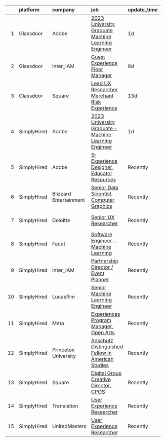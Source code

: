 

|    | platform    | company                | job                                                                                                                                                                                                                                                                                                                   | update_time   | location                     |
|---:|:------------|:-----------------------|:----------------------------------------------------------------------------------------------------------------------------------------------------------------------------------------------------------------------------------------------------------------------------------------------------------------------|:--------------|:-----------------------------|
|  1 | Glassdoor   | Adobe                  | [2023 University Graduate   Machine Learning Engineer](https://www.glassdoor.com/partner/jobListing.htm?pos=101&ao=1136043&s=58&guid=000001832110e14daaaf6a1289ed3aac&src=GD_JOB_AD&t=SR&vt=w&cs=1_97cf7710&cb=1662707098094&jobListingId=1008124952997&jrtk=3-0-1gcgh1obsitnh801-1gcgh1ocfghqe800-7f4b116f8572f9bb-) | 1d            | San Jose, CA                 |
|  2 | Glassdoor   | Inter_IAM              | [Guest Experience Floor Manager](https://www.glassdoor.com/partner/jobListing.htm?pos=102&ao=1136043&s=58&guid=000001832110e14daaaf6a1289ed3aac&src=GD_JOB_AD&t=SR&vt=w&ea=1&cs=1_7c71a97b&cb=1662707098094&jobListingId=1008105478070&jrtk=3-0-1gcgh1obsitnh801-1gcgh1ocfghqe800-8295091c7ba2792d-)                  | 8d            | Manhattan                    |
|  3 | Glassdoor   | Square                 | [Lead UX Researcher  Merchant Risk Experience](https://www.glassdoor.com/partner/jobListing.htm?pos=103&ao=1136043&s=58&guid=000001832110e14daaaf6a1289ed3aac&src=GD_JOB_AD&t=SR&vt=w&cs=1_d0f16082&cb=1662707098095&jobListingId=1008097942918&jrtk=3-0-1gcgh1obsitnh801-1gcgh1ocfghqe800-21e7e4aaceb65bfd-)         | 13d           | Oregon                       |
|  4 | SimplyHired | Adobe                  | [2023 University Graduate - Machine Learning Engineer](https://www.simplyhired.com/job/GsJ7xk5GnT-PV-cMQzDUpcULzgfI-vj9hWKCaj0CpIk8cWy0G0w9pg?q=generative+artist)                                                                                                                                                    | 1d            | San Jose, CA                 |
|  5 | SimplyHired | Adobe                  | [Sr Experience Designer, Educator Resources](https://www.simplyhired.com/job/PpsuDGyQ2nbHFlShxFbZkXZ9lPWta7FwxR9ZFFcFidmNaoyEe9I5Ug?q=generative+artist)                                                                                                                                                              | Recently      | San Francisco, CA            |
|  6 | SimplyHired | Blizzard Entertainment | [Senior Data Scientist, Computer Graphics](https://www.simplyhired.com/job/FiskW-Gz-FCAVeSnphMRdyWJsI2KrVP0qig6JTACI2hq1lHJkEOfoA?q=generative+artist)                                                                                                                                                                | Recently      | Irvine, CA                   |
|  7 | SimplyHired | Deloitte               | [Senior UX Researcher](https://www.simplyhired.com/job/B5ASV2p7oGaym8TCVq43PSmJYeGx8AUZAedOkN8neaSUv1H-0mzpGA?q=generative+artist)                                                                                                                                                                                    | Recently      | Seattle, WA +3 locations     |
|  8 | SimplyHired | Facet                  | [Software Engineer - Machine Learning](https://www.simplyhired.com/job/rRl7LpYqGiIowLAwzbrNzMgXtXTFbKgtp-z9fo66PKEqX4Q6nYlO_w?q=generative+artist)                                                                                                                                                                    | Recently      | San Francisco, CA            |
|  9 | SimplyHired | Inter_IAM              | [Partnership Director / Event Planner](https://www.simplyhired.com/job/bYdIeg6jYtnUVZI7eu8GFczxOTVmUhZwxsoqI15VPfRTHPPDjGVBIw?q=generative+artist)                                                                                                                                                                    | Recently      | Manhattan, NY                |
| 10 | SimplyHired | Lucasfilm              | [Senior Machine Learning Engineer](https://www.simplyhired.com/job/K1xv_KNl6o0_xGy8jMyw7_AS1ts7LiE9uyXiXnJlZiz7U0TOKj37fw?q=generative+artist)                                                                                                                                                                        | Recently      | San Francisco, CA            |
| 11 | SimplyHired | Meta                   | [Experiences Program Manager, Open Arts](https://www.simplyhired.com/job/39LFdVDZkOVzjzuKxDh39-uXR6pKfcGOkABaQ3gkkuENYK4d0Gs1Og?q=generative+artist)                                                                                                                                                                  | Recently      | Menlo Park, CA               |
| 12 | SimplyHired | Princeton University   | [Anschutz Distinguished Fellow in American Studies](https://www.simplyhired.com/job/NAnWcmSWvXMey4nJk7OeFV620QldnOmxcbEjZqc3i3iIilL8cRtg4g?q=generative+artist)                                                                                                                                                       | Recently      | Princeton, NJ                |
| 13 | SimplyHired | Square                 | [Digital Group Creative Director, CPOS](https://www.simplyhired.com/job/RllNHVgtR_qriXZzs7mVaAj1By9dU9npuEIr9QDRWt6pxb9Yo_i1Bw?q=generative+artist)                                                                                                                                                                   | Recently      | Los Angeles, CA +2 locations |
| 14 | SimplyHired | Translation            | [User Experience Researcher](https://www.simplyhired.com/job/QhlNO6tzMwLs37zg_ddKmO4yszqOHywEf52ejSJjLxlJv-xSNn1VpQ?q=generative+artist)                                                                                                                                                                              | Recently      | San Francisco, CA            |
| 15 | SimplyHired | UnitedMasters          | [User Experience Researcher](https://www.simplyhired.com/job/8XM5DpGjYzxSQZvpz__rV21LPdlP8huVLxt47BNjIvSePkgehAk8zQ?q=generative+artist)                                                                                                                                                                              | Recently      | San Francisco, CA            |